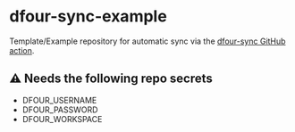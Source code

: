 # dfour-sync-example
Template/Example repository for automatic sync via the [dfour-sync GitHub action](https://github.com/marketplace/actions/dfour-sync).

## ⚠️ Needs the following repo secrets
- DFOUR_USERNAME
- DFOUR_PASSWORD
- DFOUR_WORKSPACE


